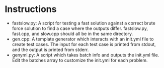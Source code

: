 # Instructions

<ul>
<li>
fastslow.py: A script for testing a fast solution against a correct brute force solution to find a case where the outputs differ. fastslow.py, fast.cpp, and slow.cpp should all be in the same directory.</li>

<li>
gen.cpp: A template generator which interacts with an init.yml file to create test cases. The input for each test case is printed from stdout, and the output is printed from stderr.
</li>
    

<li> 
genyml.py: A script which takes batch info and outputs the init.yml file. Edit the batches array to customize the init.yml for each problem.
</li>

</ul>
